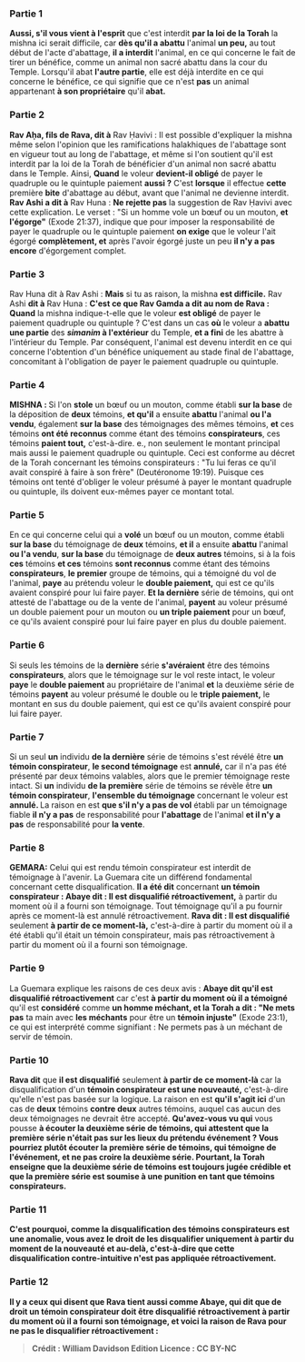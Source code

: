 
### Partie 1
<b>Aussi, s'il vous vient à l'esprit</b> que c'est interdit <b>par la loi de la Torah</b> la mishna ici serait difficile, car <b>dès qu'il a abattu</b> l'animal <b>un peu,</b> au tout début de l'acte d'abattage, <b>il a interdit</b> l'animal, en ce qui concerne le fait de tirer un bénéfice, comme un animal non sacré abattu dans la cour du Temple. Lorsqu'il abat <b>l'autre partie</b>, elle est déjà interdite en ce qui concerne le bénéfice, ce qui signifie que ce n'est <b>pas</b> un animal appartenant <b>à son propriétaire</b> qu'il <b>abat.</b>

### Partie 2
<b>Rav Aḥa, fils de Rava, dit à</b> Rav Ḥavivi : Il est possible d'expliquer la mishna même selon l'opinion que les ramifications halakhiques de l'abattage sont en vigueur tout au long de l'abattage, et même si l'on soutient qu'il est interdit par la loi de la Torah de bénéficier d'un animal non sacré abattu dans le Temple. Ainsi, <b>Quand</b> le voleur <b>devient-il obligé</b> de payer le quadruple ou le quintuple paiement <b>aussi ?</b> C'est <b>lorsque</b> il effectue <b>cette</b> première <b>bite</b> d'abattage au début, avant que l'animal ne devienne interdit. <b>Rav Ashi a dit à</b> Rav Huna : <b>Ne rejette pas</b> la suggestion de Rav Ḥavivi avec cette explication. Le verset : "Si un homme vole un bœuf ou un mouton, <b>et l'égorge"</b> (Exode 21:37), indique que pour imposer la responsabilité de payer le quadruple ou le quintuple paiement <b>on exige</b> que le voleur l'ait égorgé <b>complètement, et</b> après l'avoir égorgé juste un peu <b>il n'y a pas encore</b> d'égorgement complet.

### Partie 3
Rav Huna dit à Rav Ashi : <b>Mais</b> si tu as raison, la mishna <b>est difficile.</b> Rav Ashi <b>dit à</b> Rav Huna : <b>C'est ce que Rav Gamda a dit au nom de Rava : Quand</b> la mishna indique-t-elle que le voleur <b>est obligé</b> de payer le paiement quadruple ou quintuple ? C'est dans un cas <b>où</b> le voleur a <b>abattu une partie</b> des <b><i>simanim</i> à l'extérieur</b> du Temple, <b>et a fini</b> de les abattre à l'intérieur</b> du Temple. Par conséquent, l'animal est devenu interdit en ce qui concerne l'obtention d'un bénéfice uniquement au stade final de l'abattage, concomitant à l'obligation de payer le paiement quadruple ou quintuple.

### Partie 4
<strong>MISHNA : </strong>Si l'on <b>stole</b> un bœuf ou un mouton, comme établi <b>sur la base</b> de la déposition de <b>deux</b> témoins, <b>et qu'il</b> a ensuite <b>abattu</b> l'animal <b>ou l'a vendu</b>, également <b>sur la base</b> des témoignages des mêmes témoins, <b>et</b> ces témoins <b>ont été reconnus</b> comme étant des témoins <b>conspirateurs</b>, ces témoins <b>paient tout,</b> c'est-à-dire. e., non seulement le montant principal mais aussi le paiement quadruple ou quintuple. Ceci est conforme au décret de la Torah concernant les témoins conspirateurs : "Tu lui feras ce qu'il avait conspiré à faire à son frère" (Deutéronome 19:19). Puisque ces témoins ont tenté d'obliger le voleur présumé à payer le montant quadruple ou quintuple, ils doivent eux-mêmes payer ce montant total.

### Partie 5
En ce qui concerne celui qui a <b>volé</b> un bœuf ou un mouton, comme établi <b>sur la base</b> du témoignage de <b>deux</b> témoins, <b>et il</b> a ensuite <b>abattu</b> l'animal <b>ou l'a vendu</b>, <b>sur la base</b> du témoignage de <b>deux autres</b> témoins, si à la fois <b>ces</b> témoins <b>et ces</b> témoins <b>sont reconnus</b> comme étant des témoins <b>conspirateurs</b>, <b>le premier</b> groupe de témoins, qui a témoigné du vol de l'animal, <b>paye</b> au prétendu voleur le <b>double paiement,</b> qui est ce qu'ils avaient conspiré pour lui faire payer. <b>Et la dernière</b> série de témoins, qui ont attesté de l'abattage ou de la vente de l'animal, <b>payent</b> au voleur présumé un double paiement pour un mouton ou <b>un triple paiement</b> pour un bœuf, ce qu'ils avaient conspiré pour lui faire payer en plus du double paiement.

### Partie 6
Si seuls les témoins de la <b>dernière</b> série <b>s'avéraient</b> être des témoins <b>conspirateurs</b>, alors que le témoignage sur le vol reste intact, le voleur <b>paye</b> le <b>double paiement</b> au propriétaire de l'animal <b>et</b> la deuxième série de témoins <b>payent</b> au voleur présumé le double ou le <b>triple paiement,</b> le montant en sus du double paiement, qui est ce qu'ils avaient conspiré pour lui faire payer.

### Partie 7
Si un seul <b>un</b> individu <b>de la dernière</b> série de témoins s'est révélé être <b>un témoin conspirateur</b>, <b>le second témoignage</b> est <b>annulé,</b> car il n'a pas été présenté par deux témoins valables, alors que le premier témoignage reste intact. Si <b>un</b> individu <b>de la première</b> série de témoins se révèle être <b>un témoin conspirateur</b>, <b>l'ensemble du témoignage</b> concernant le voleur est <b>annulé. </b> La raison en est <b>que s'il n'y a pas de vol</b> établi par un témoignage fiable <b>il n'y a pas</b> de responsabilité pour <b>l'abattage</b> de l'animal <b>et il n'y a pas</b> de responsabilité pour <b>la vente</b>.

### Partie 8
<strong>GEMARA:</strong> Celui qui est rendu témoin conspirateur est interdit de témoignage à l'avenir. La Guemara cite un différend fondamental concernant cette disqualification. <b>Il a été dit</b> concernant <b>un témoin conspirateur : Abaye dit : Il est disqualifié rétroactivement,</b> à partir du moment où il a fourni son témoignage. Tout témoignage qu'il a pu fournir après ce moment-là est annulé rétroactivement. <b>Rava dit : Il est disqualifié</b> seulement <b>à partir de ce moment-là,</b> c'est-à-dire à partir du moment où il a été établi qu'il était un témoin conspirateur, mais pas rétroactivement à partir du moment où il a fourni son témoignage.

### Partie 9
La Guemara explique les raisons de ces deux avis : <b>Abaye dit qu'il est disqualifié rétroactivement</b> car c'est <b>à partir du moment où il a témoigné</b> qu'il est <b>considéré</b> comme <b>un homme méchant, et la Torah a dit : "Ne mets pas</b> ta main avec <b>les méchants</b> pour être un <b>témoin injuste"</b> (Exode 23:1), ce qui est interprété comme signifiant : Ne permets pas à un méchant de servir de témoin.

### Partie 10
<b>Rava dit</b> que <b>il est disqualifié</b> seulement <b>à partir de ce moment-là</b> car la disqualification d'un <b>témoin conspirateur est une nouveauté,</b> c'est-à-dire qu'elle n'est pas basée sur la logique. La raison en est <b>qu'il s'agit ici</b> d'un cas de <b>deux</b> témoins <b>contre deux</b> autres témoins, auquel cas aucun des deux témoignages ne devrait être accepté. <b>Qu'avez-vous vu qui</b> vous pousse <b>à <b>écouter</b> la deuxième série de témoins, qui attestent que la première série n'était pas sur les lieux du prétendu événement ? Vous pourriez plutôt <b>écouter</b> la première série de témoins, qui témoigne de l'événement, et ne pas croire la deuxième série. Pourtant, la Torah enseigne que la deuxième série de témoins est toujours jugée crédible et que la première série est soumise à une punition en tant que témoins conspirateurs.

### Partie 11
<b>C'est pourquoi,</b> comme la disqualification des témoins conspirateurs est une anomalie, <b>vous avez</b> le droit de les disqualifier <b>uniquement à partir du moment de la nouveauté et au-delà,</b> c'est-à-dire que cette disqualification contre-intuitive n'est pas appliquée rétroactivement.

### Partie 12
<b>Il y a</b> ceux <b>qui disent</b> que <b>Rava tient aussi comme Abaye, qui dit</b> que de droit un témoin conspirateur <b>doit être disqualifié rétroactivement</b> à partir du moment où il a fourni son témoignage, <b>et voici la raison de Rava</b> pour ne pas le disqualifier rétroactivement :

>Crédit : William Davidson Edition
>Licence : CC BY-NC